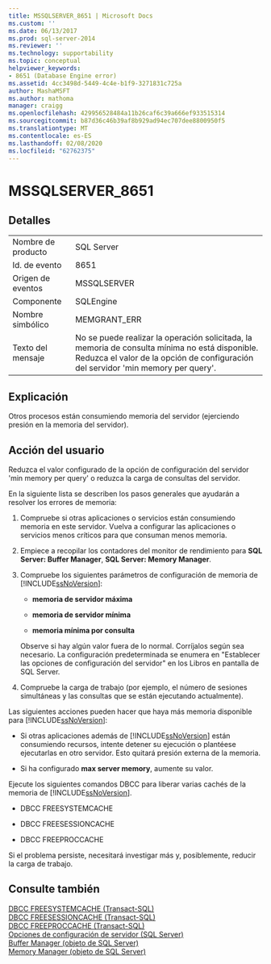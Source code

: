 ```yaml
---
title: MSSQLSERVER_8651 | Microsoft Docs
ms.custom: ''
ms.date: 06/13/2017
ms.prod: sql-server-2014
ms.reviewer: ''
ms.technology: supportability
ms.topic: conceptual
helpviewer_keywords:
- 8651 (Database Engine error)
ms.assetid: 4cc3498d-5449-4c4e-b1f9-3271831c725a
author: MashaMSFT
ms.author: mathoma
manager: craigg
ms.openlocfilehash: 429956528484a11b26caf6c39a666ef933515314
ms.sourcegitcommit: b87d36c46b39af8b929ad94ec707dee8800950f5
ms.translationtype: MT
ms.contentlocale: es-ES
ms.lasthandoff: 02/08/2020
ms.locfileid: "62762375"
---
```

# <a name="mssqlserver_8651"></a>MSSQLSERVER_8651
    
## <a name="details"></a>Detalles  
  
|||  
|-|-|  
|Nombre de producto|SQL Server|  
|Id. de evento|8651|  
|Origen de eventos|MSSQLSERVER|  
|Componente|SQLEngine|  
|Nombre simbólico|MEMGRANT_ERR|  
|Texto del mensaje|No se puede realizar la operación solicitada, la memoria de consulta mínima no está disponible. Reduzca el valor de la opción de configuración del servidor 'min memory per query'.|  
  
## <a name="explanation"></a>Explicación  
 Otros procesos están consumiendo memoria del servidor (ejerciendo presión en la memoria del servidor).  
  
## <a name="user-action"></a>Acción del usuario  
 Reduzca el valor configurado de la opción de configuración del servidor 'min memory per query' o reduzca la carga de consultas del servidor.  
  
 En la siguiente lista se describen los pasos generales que ayudarán a resolver los errores de memoria:  
  
1.  Compruebe si otras aplicaciones o servicios están consumiendo memoria en este servidor. Vuelva a configurar las aplicaciones o servicios menos críticos para que consuman menos memoria.  
  
2.  Empiece a recopilar los contadores del monitor de rendimiento para **SQL Server: Buffer Manager**, **SQL Server: Memory Manager**.  
  
3.  Compruebe los siguientes parámetros de configuración de memoria de [!INCLUDE[ssNoVersion](../../includes/ssnoversion-md.md)]:  
  
    -   **memoria de servidor máxima**  
  
    -   **memoria de servidor mínima**  
  
    -   **memoria mínima por consulta**  
  
     Observe si hay algún valor fuera de lo normal. Corríjalos según sea necesario. La configuración predeterminada se enumera en "Establecer las opciones de configuración del servidor" en los Libros en pantalla de SQL Server.  
  
4.  Compruebe la carga de trabajo (por ejemplo, el número de sesiones simultáneas y las consultas que se están ejecutando actualmente).  
  
 Las siguientes acciones pueden hacer que haya más memoria disponible para [!INCLUDE[ssNoVersion](../../includes/ssnoversion-md.md)]:  
  
-   Si otras aplicaciones además de [!INCLUDE[ssNoVersion](../../includes/ssnoversion-md.md)] están consumiendo recursos, intente detener su ejecución o plantéese ejecutarlas en otro servidor. Esto quitará presión externa de la memoria.  
  
-   Si ha configurado **max server memory**, aumente su valor.  
  
 Ejecute los siguientes comandos DBCC para liberar varias cachés de la memoria de [!INCLUDE[ssNoVersion](../../includes/ssnoversion-md.md)].  
  
-   DBCC FREESYSTEMCACHE  
  
-   DBCC FREESESSIONCACHE  
  
-   DBCC FREEPROCCACHE  
  
 Si el problema persiste, necesitará investigar más y, posiblemente, reducir la carga de trabajo.  
  
## <a name="see-also"></a>Consulte también  
 [DBCC FREESYSTEMCACHE &#40;Transact-SQL&#41;](/sql/t-sql/database-console-commands/dbcc-freesystemcache-transact-sql)   
 [DBCC FREESESSIONCACHE &#40;Transact-SQL&#41;](/sql/t-sql/database-console-commands/dbcc-freesessioncache-transact-sql)   
 [DBCC FREEPROCCACHE &#40;Transact-SQL&#41;](/sql/t-sql/database-console-commands/dbcc-freeproccache-transact-sql)   
 [Opciones de configuración de servidor &#40;SQL Server&#41;](../../database-engine/configure-windows/server-configuration-options-sql-server.md)   
 [Buffer Manager (objeto de SQL Server)](../performance-monitor/sql-server-buffer-manager-object.md)   
 [Memory Manager (objeto de SQL Server)](../performance-monitor/sql-server-memory-manager-object.md)  
  
  
